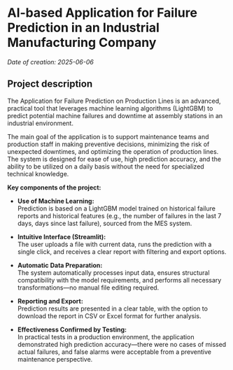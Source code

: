 # AI-based Application for Failure Prediction in an Industrial Manufacturing Company

*Date of creation: 2025-06-06*

## Project description

The Application for Failure Prediction on Production Lines is an advanced, practical tool that leverages machine learning algorithms (LightGBM) to predict potential machine failures and downtime at assembly stations in an industrial environment.

The main goal of the application is to support maintenance teams and production staff in making preventive decisions, minimizing the risk of unexpected downtimes, and optimizing the operation of production lines. The system is designed for ease of use, high prediction accuracy, and the ability to be utilized on a daily basis without the need for specialized technical knowledge.

**Key components of the project:**

- **Use of Machine Learning:**  
  Prediction is based on a LightGBM model trained on historical failure reports and historical features (e.g., the number of failures in the last 7 days, days since last failure), sourced from the MES system.

- **Intuitive Interface (Streamlit):**  
  The user uploads a file with current data, runs the prediction with a single click, and receives a clear report with filtering and export options.

- **Automatic Data Preparation:**  
  The system automatically processes input data, ensures structural compatibility with the model requirements, and performs all necessary transformations—no manual file editing required.

- **Reporting and Export:**  
  Prediction results are presented in a clear table, with the option to download the report in CSV or Excel format for further analysis.

- **Effectiveness Confirmed by Testing:**  
  In practical tests in a production environment, the application demonstrated high prediction accuracy—there were no cases of missed actual failures, and false alarms were acceptable from a preventive maintenance perspective.
